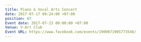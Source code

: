 ```yaml
---
title: Piano & Vocal Arts Concert
date: 2017-07-17 09:24:00 +07:00
position: 67
Event date: 2017-07-23 00:00:00 +07:00
Venue: V-Art Club
Event URL: https://www.facebook.com/events/1909071905773548/
---
```


